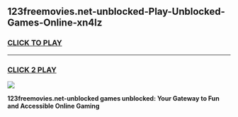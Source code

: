 
## 123freemovies.net-unblocked-Play-Unblocked-Games-Online-xn4lz
<h3>
<a href="https://premium76.site?title=123freemovies.net-unblocked&ref=25A">CLICK TO PLAY</a></h3>
<hr>

<h3>
<a href="https://premium76.site?title=123freemovies.net-unblocked&ref=25A">CLICK 2 PLAY</a>
  
</h3>

<a href="https://premium76.site?title=123freemovies.net-unblocked&ref=25A"><img src="https://clearcache.store/games.png"></a>


**123freemovies.net-unblocked games unblocked: Your Gateway to Fun and Accessible Online Gaming**
